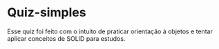 # Quiz-simples
Esse quiz foi feito com o intuito de praticar orientação à objetos e tentar aplicar conceitos de SOLID para estudos.
